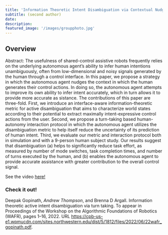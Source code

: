 ```yaml
---
title: 'Information Theoretic Intent Disambiguation via Contextual Nudges for Assistive Shared Control'
subtitle: (second author)
date: 
description:
featured_image: '/images/groupphoto.jpg'
---
```


## Overview
Abstract: The usefulness of shared-control assistive robots frequently relies on the underlying autonomous agent’s ability to infer human intentions unambiguously, often from low-dimensional and noisy signals generated by the human through a control interface. In this paper, we propose a strategy in which the autonomous agent nudges the context in which the human generates their control actions. In doing so, the autonomous agent attempts to improve its own ability to infer intent accurately, which in turn allows it to provide more accurate as sistance. The contributions of this paper are three-fold. First, we introduce an interface-aware information-theoretic metric for active disambiguation that aims to characterize world states according to their potential to extract maximally intent-expressive control actions from the user. Second, we propose a turn-taking based human-autonomy interaction protocol in which the autonomous agent utilizes the disambiguation metric to help itself reduce the uncertainty of its prediction of human intent. Third, we evaluate our metric and interaction protocol both in simulation and with a 9-person human subject study. Our results suggest that disambiguation (a) helps to significantly reduce task effort, as measured by number of mode switches, task completion times, and number of turns executed by the human, and (b) enables the autonomous agent to provide accurate assistance with greater contribution to the overall control signal.

See the video [here!]()

### Check it out!
Deepak Gopinath, *Andrew Thompson*, and Brenna D Argall. Information theoretic active intent disambiguation via turn taking. To appear in Proceedings of the Workshop on the Algorithmic Foundations of Robotics (WAFR), pages 1–16, 2022. URL https://cpb-us-e1.wpmucdn.com/sites.northwestern.edu/dist/5/1812/files/2022/06/22wafr_gopinath.pdf.
